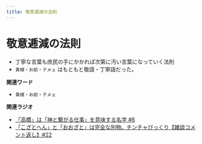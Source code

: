 ```yaml
---
title: 敬意逓減の法則
---
```


# 敬意逓減の法則


-   丁寧な言葉も庶民の手にかかれば次第に汚い言葉になっていく法則
-   `貴様・お前・テメェ`
    はもともと敬語・丁寧語だった。

**関連ワード**

-   `貴様・お前・テメェ`

**関連ラジオ**

-   [「高橋」は「神と繋がる仕事」を意味する名字
    #6](https://www.youtube.com/watch?v=1aNEoPA1YMk)
-   [「こざとへん」と「おおざと」は完全な別物。チンチャびっくり【雑談コメント返し】#22](https://www.youtube.com/watch?v=ClAiVcoYHoU)

